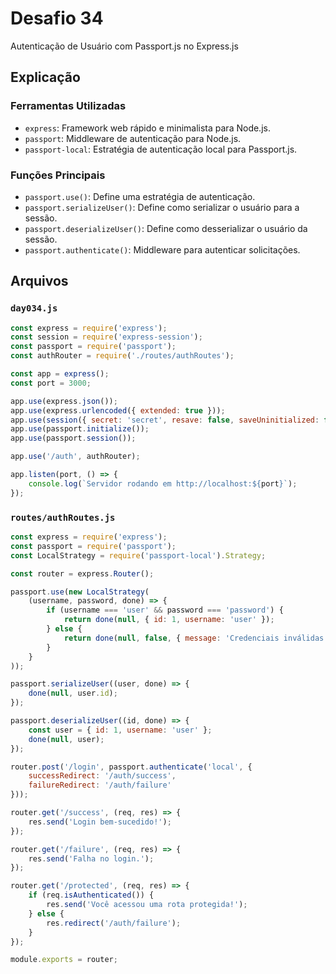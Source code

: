 # Desafio 34

Autenticação de Usuário com Passport.js no Express.js

## Explicação

### Ferramentas Utilizadas

- `express`: Framework web rápido e minimalista para Node.js.
- `passport`: Middleware de autenticação para Node.js.
- `passport-local`: Estratégia de autenticação local para Passport.js.

### Funções Principais

- `passport.use()`: Define uma estratégia de autenticação.
- `passport.serializeUser()`: Define como serializar o usuário para a sessão.
- `passport.deserializeUser()`: Define como desserializar o usuário da sessão.
- `passport.authenticate()`: Middleware para autenticar solicitações.

## Arquivos

### `day034.js`

```javascript
const express = require('express');
const session = require('express-session');
const passport = require('passport');
const authRouter = require('./routes/authRoutes');

const app = express();
const port = 3000;

app.use(express.json());
app.use(express.urlencoded({ extended: true }));
app.use(session({ secret: 'secret', resave: false, saveUninitialized: false }));
app.use(passport.initialize());
app.use(passport.session());

app.use('/auth', authRouter);

app.listen(port, () => {
    console.log(`Servidor rodando em http://localhost:${port}`);
});
```

### `routes/authRoutes.js`

```js
const express = require('express');
const passport = require('passport');
const LocalStrategy = require('passport-local').Strategy;

const router = express.Router();

passport.use(new LocalStrategy(
    (username, password, done) => {
        if (username === 'user' && password === 'password') {
            return done(null, { id: 1, username: 'user' });
        } else {
            return done(null, false, { message: 'Credenciais inválidas' });
        }
    }
));

passport.serializeUser((user, done) => {
    done(null, user.id);
});

passport.deserializeUser((id, done) => {
    const user = { id: 1, username: 'user' };
    done(null, user);
});

router.post('/login', passport.authenticate('local', {
    successRedirect: '/auth/success',
    failureRedirect: '/auth/failure'
}));

router.get('/success', (req, res) => {
    res.send('Login bem-sucedido!');
});

router.get('/failure', (req, res) => {
    res.send('Falha no login.');
});

router.get('/protected', (req, res) => {
    if (req.isAuthenticated()) {
        res.send('Você acessou uma rota protegida!');
    } else {
        res.redirect('/auth/failure');
    }
});

module.exports = router;
```